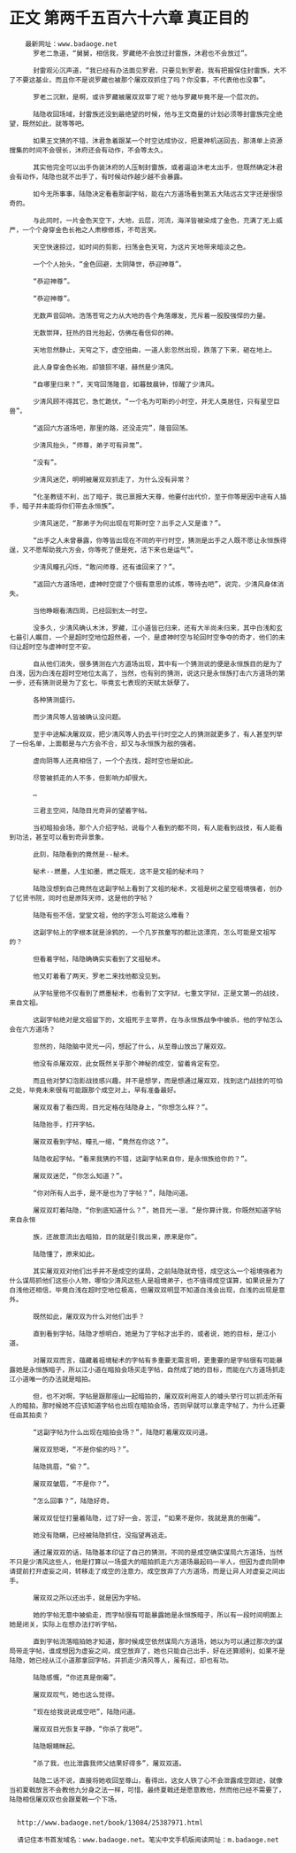 # 正文 第两千五百六十六章 真正目的
        最新网址：www.badaoge.net
          罗老二急道，“舅舅，相信我，罗藏绝不会放过封雷族，沐君也不会放过”。
      
          封雷观沁沉声道，“我已经有办法面见罗君，只要见到罗君，我有把握保住封雷族，大不了不要这基业，而且你不是说罗藏也被那个屠双双抓住了吗？你没事，不代表他也没事”。
      
          罗老二沉默，是啊，或许罗藏被屠双双宰了呢？他与罗藏毕竟不是一个层次的。
      
          陆隐收回场域，封雷族还没到最绝望的时候，他与王文商量的计划必须等封雷族完全绝望，既然如此，就等等吧。
      
          如果王文猜的不错，沐君急着跟某一个时空达成协议，把夏神机送回去，那清单上资源搜集的时间不会很长，沐府还会有动作，不会等太久。
      
          其实他完全可以出手伪装沐府的人压制封雷族，或者逼迫沐老太出手，但既然确定沐君会有动作，陆隐也就不出手了，有时候动作越少越不会暴露。
      
          如今无所事事，陆隐决定看看那副字帖，能在六方道场看到第五大陆远古文字还是很惊奇的。
      
          与此同时，一片金色天空下，大地，云层，河流，海洋皆被染成了金色，充满了无上威严，一个个身穿金色长袍之人肃穆修炼，不苟言笑。
      
          天空快速掠过，如时间的剪影，扫荡金色天穹，为这片天地带来暗淡之色。
      
          一个个人抬头，“金色回避，太阴降世，恭迎神尊”。
      
          “恭迎神尊”。
      
          “恭迎神尊”。
      
          无数声音回响，浩荡苍穹之力从大地的各个角落爆发，充斥着一股股强悍的力量。
      
          无数崇拜，狂热的目光抬起，仿佛在看信仰的神。
      
          天地忽然静止，天穹之下，虚空扭曲，一道人影忽然出现，跌落了下来，砸在地上。
      
          此人身穿金色长袍，却狼狈不堪，赫然是少清风。
      
          “自哪里归来？”，天穹回荡隆音，如暮鼓晨钟，惊醒了少清风。
      
          少清风顾不得其它，急忙跪伏，“一个名为可斯的小时空，并无人类居住，只有星空巨兽”。
      
          “返回六方道场吧，那里的路，还没走完”，隆音回荡。
      
          少清风抬头，“师尊，弟子可有异常”。
      
          “没有”。
      
          少清风迷茫，明明被屠双双抓走了，为什么没有异常？
      
          “化圣教徒不利，出了暗子，我已禀报大天尊，他要付出代价，至于你等是因中途有人插手，暗子并未能将你们带去永恒族”。
      
          少清风迷茫，“那弟子为何出现在可斯时空？出手之人又是谁？”。
      
          “出手之人未曾暴露，你等皆出现在不同的平行时空，猜测是出手之人既不愿让永恒族得逞，又不愿帮助我六方会，你等死了便是死，活下来也是运气”。
      
          少清风瞳孔闪烁，“敢问师尊，还有谁回来了？”。
      
          “返回六方道场吧，虚神时空提了个很有意思的试炼，等待去吧”，说完，少清风身体消失。
      
          当他睁眼看清四周，已经回到太一时空。
      
          没多久，少清风确认木沐，罗藏，江小道皆已归来，还有大半尚未归来，其中白浅和玄七最引人瞩目，一个是超时空地位超然者，一个，是虚神时空与轮回时空争夺的奇才，他们的未归让超时空与虚神时空不安。
      
          自从他们消失，很多猜测在六方道场出现，其中有一个猜测说的便是永恒族目的是为了白浅，因为白浅在超时空地位太高了，当然，也有别的猜测，说这只是永恒族打击六方道场的第一步，还有猜测说是为了玄七，毕竟玄七表现的天赋太妖孽了。
      
          各种猜测盛行。
      
          而少清风等人皆被确认没问题。
      
          至于中途解决屠双双，把少清风等人扔去平行时空之人的猜测就更多了，有人甚至列举了一份名单，上面都是与六方会不合，却又与永恒族为敌的强者。
      
          虚向阴等人还真相信了，一个个去找，超时空也是如此。
      
          尽管被抓走的人不多，但影响力却很大。
      
          …
      
          三君主空间，陆隐目光奇异的望着字帖。
      
          当初暗拍会场，那个人介绍字帖，说每个人看到的都不同，有人能看到战技，有人能看到功法，甚至可以看到奇异景象。
      
          此刻，陆隐看到的竟然是--秘术。
      
          秘术--燃墨，人生如墨，燃之既无，这不是文祖的秘术吗？
      
          陆隐没想到自己竟然在这副字帖上看到了文祖的秘术，文祖是树之星空祖境强者，创办了忆贤书院，同时也是原阵天师，这是他的字帖？
      
          陆隐有些不信，堂堂文祖，他的字怎么可能这么难看？
      
          这副字帖上的字根本就是涂鸦的，一个几岁孩童写的都比这漂亮，怎么可能是文祖写的？
      
          但看着字帖，陆隐确确实实看到了文祖秘术。
      
          他又盯着看了两天，罗老二来找他都没见到。
      
          从字帖里他不仅看到了燃墨秘术，也看到了文字狱，七重文字狱，正是文第一的战技，来自文祖。
      
          这副字帖绝对是文祖留下的，文祖死于主宰界，在与永恒族战争中被杀，他的字帖怎么会在六方道场？
      
          忽然的，陆隐脑中灵光一闪，想起了什么，从至尊山放出了屠双双。
      
          他没有杀屠双双，此女既然关乎那个神秘的成空，留着肯定有空。
      
          而且他对梦幻泡影战技感兴趣，并不是想学，而是想通过屠双双，找到这门战技的可怕之处，毕竟未来很有可能跟那个成空对上，早有准备最好。
      
          屠双双看了看四周，目光定格在陆隐身上，“你想怎么样？”。
      
          陆隐抬手，打开字帖。
      
          屠双双看到字帖，瞳孔一缩，“竟然在你这？”。
      
          陆隐收起字帖，“看来我猜的不错，这副字帖来自你，是永恒族给你的？”。
      
          屠双双迷茫，“你怎么知道？”。
      
          “你对所有人出手，是不是也为了字帖？”，陆隐问道。
      
          屠双双盯着陆隐，“你到底知道什么？”，她目光一凛，“是你算计我，你既然知道字帖来自永恒
      
          族，还故意流出去暗拍，目的就是引我出来，原来是你”。
      
          陆隐懂了，原来如此。
      
          其实屠双双对他们出手并不是成空的谋局，之前陆隐就奇怪，成空这么一个祖境强者为什么谋局抓他们这些小人物，哪怕少清风这些人是祖境弟子，也不值得成空谋算，如果说是为了白浅他还相信，毕竟白浅在超时空地位极高，但屠双双明显不知道白浅会出现，白浅的出现是意外。
      
          既然如此，屠双双为什么对他们出手？
      
          直到看到字帖，陆隐才想明白，她是为了字帖才出手的，或者说，她的目标，是江小道。
      
          对屠双双而言，蕴藏着祖境秘术的字帖有多重要无需言明，更重要的是字帖很有可能暴露她是永恒族暗子，所以江小道在暗拍会场买走字帖，自然成了她的目标，而能在六方道场抓走江小道唯一的办法就是暗拍。
      
          但，也不对啊，字帖是跟那座山一起暗拍的，屠双双利用亚人的噱头举行可以抓走所有人的暗拍，那时候她不应该知道字帖也出现在暗拍会场，否则早就可以拿走字帖了，为什么还要任由其拍卖？
      
          “这副字帖为什么出现在暗拍会场？”，陆隐盯着屠双双问道。
      
          屠双双怒喝，“不是你偷的吗？”。
      
          陆隐挑眉，“偷？”。
      
          屠双双皱眉，“不是你？”。
      
          “怎么回事？”，陆隐好奇。
      
          屠双双怔怔打量着陆隐，过了好一会，苦涩，“如果不是你，我就是真的倒霉”。
      
          她没有隐瞒，已经被陆隐抓住，没指望再逃走。
      
          通过屠双双的话，陆隐基本印证了自己的猜测，不同的是成空确实谋局六方道场，当然不只是少清风这些人，他是打算以一场盛大的暗拍抓走六方道场最起码一半人，但因为虚向阴申请提前打开虚妄之间，转移走了成空的注意力，成空放弃了六方道场，而是让异人对虚妄之间出手。
      
          屠双双之所以还出手，就是因为字帖。
      
          她的字帖无意中被偷走，而字帖很有可能暴露她是永恒族暗子，所以有一段时间明面上她是闭关，实际上在想办法打听字帖。
      
          直到字帖流落暗拍她才知道，那时候成空依然谋局六方道场，她以为可以通过那次的谋局带走字帖，谁成想因为虚妄之间，成空放弃了，她也只能自己出手，好在还算顺利，如果不是陆隐，她已经从江小道那拿回字帖，并抓走少清风等人，虽有过，却也有功。
      
          陆隐感慨，“你还真是倒霉”。
      
          屠双双叹气，她也这么觉得。
      
          “现在给我说说成空吧”，陆隐问道。
      
          屠双双目光恢复平静，“你杀了我吧”。
      
          陆隐眼睛眯起。
      
          “杀了我，也比泄露我师父结果好得多”，屠双双道。
      
          陆隐二话不说，直接将她收回至尊山，看得出，这女人铁了心不会泄露成空踪迹，就像当初夏戟放言不会教他九分身之法一样，可惜，最终夏戟还是愿意教他，然而他已经不需要了，陆隐相信屠双双也会跟夏戟一个下场。
      
      
      http://www.badaoge.net/book/13084/25387971.html
      
      请记住本书首发域名：www.badaoge.net。笔尖中文手机版阅读网址：m.badaoge.net